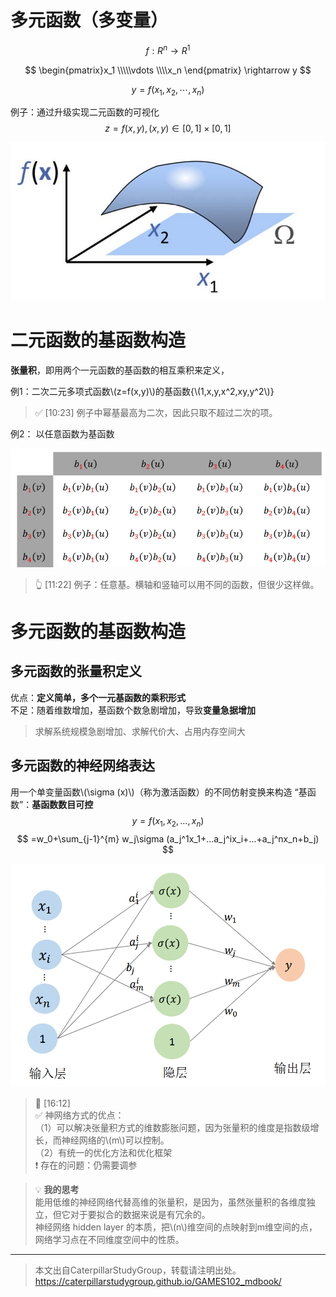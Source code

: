 # 多元函数（多变量）

$$
f: R^n \rightarrow R^1
$$


$$
\begin{pmatrix}x_1
 \\\\\vdots 
 \\\\x_n
\end{pmatrix}
\rightarrow y
$$

$$
y = f(x_1,x_2, \cdots, x_n)
$$

例子：通过升级实现二元函数的可视化
$$
z=f(x,y),(x,y)\in[0,1]\times[0,1]
$$

![](../assets/多元函数-1.png)  

# 二元函数的基函数构造   

**张量积**，即用两个一元函数的基函数的相互乘积来定义，

例1：二次二元多项式函数\\(z=f(x,y)\\)的基函数{\\(1,x,y,x^2,xy,y^2\\)}   

> &#x2705; [10:23] 例子中幂基最高为二次，因此只取不超过二次的项。   

例2： 以任意函数为基函数

![](../assets/18.PNG)  
> &#x1F446; [11:22] 例子：任意基。横轴和竖轴可以用不同的函数，但很少这样做。

# 多元函数的基函数构造

## 多元函数的张量积定义

优点：**定义简单，多个一元基函数的乘积形式**  
不足：随着维数增加，基函数个数急剧增加，导致**变量急据增加**

> 求解系统规模急剧增加、求解代价大、占用内存空间大

## 多元函数的神经网络表达

用一个单变量函数\\(\sigma (x)\\)（称为激活函数）的不同仿射变换来构造 “基函数”：**基函数数目可控**    
$$
y=f(x_1,x_2,...,x_n)
$$
$$
=w_0+\sum_{j-1}^{m} w_j\sigma (a_j^1x_1+...a_j^ix_i+...+a_j^nx_n+b_j)
$$

![](../assets/多元函数-4.png)  

> &#x1F50E; [16:12]   
> &#x2705; 神网络方式的优点：  
> （1）可以解决张量积方式的维数膨胀问题，因为张量积的维度是指数级增长，而神经网络的\\(m\\)可以控制。  
> （2）有统一的优化方法和优化框架   
> &#x2757; 存在的问题：仍需要调参   

> &#x1F4A1; **我的思考**  
> 能用低维的神经网络代替高维的张量积，是因为，虽然张量积的各维­度独立，但它对于要拟合的数据来说是有冗余的。    
神经网络 hidden layer 的本质，把\\(n\\)维空间的点映射到m维空间的点，网络学习点在不同维度空间中的性质。   

---  

> 本文出自CaterpillarStudyGroup，转载请注明出处。
https://caterpillarstudygroup.github.io/GAMES102_mdbook/


